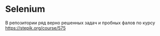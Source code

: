 # Selenium
В репозитории ряд верно решенных задач и пробных фалов по курсу
https://stepik.org/course/575
